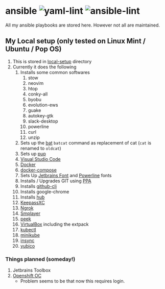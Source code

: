 # ansible ![yaml-lint](https://github.com/comdotlinux/ansible/workflows/yaml-lint/badge.svg) ![ansible-lint](https://github.com/comdotlinux/ansible/workflows/ansible-lint/badge.svg)

All my ansible playbooks are stored here. However not all are maintained.

## My Local setup (only tested on Linux Mint / Ubuntu / Pop OS)

1. This is stored in [local-setup](./local-setup) directory
1. Currently it does the following
   1. Installs some common softwares
      1. stow
      1. neovim
      1. htop
      1. conky-all
      1. byobu
      1. evolution-ews
      1. guake
      1. autokey-gtk
      1. slack-desktop
      1. powerline
      1. curl
      1. unzip
   1. Sets up the [bat](https://github.com/sharkdp/bat) `batcat` command as replacement of cat (`cat` is renamed to `oldcat`)
   1. Sets up [pup](https://github.com/ericchiang/pup/)
   1. [Visual Studio Code](https://code.visualstudio.com/)
   1. [Docker](https://docs.docker.com/get-docker/)
   1. [docker-compose](https://github.com/docker/compose)
   1. Sets Up [Jetbrains Font](https://www.jetbrains.com/lp/mono/) and [Powerline](https://fedoramagazine.org/add-power-terminal-powerline) fonts
   1. Installs / Upgrades GIT using [PPA](https://git-scm.com/download/linux)
   1. Installs [github-cli](https://github.com/cli/cli)
   1. Installs google-chrome
   1. Installs [hub](https://hub.github.com)
   1. [KeepassXC](https://launchpad.net/~phoerious/+archive/ubuntu/keepassxc)
   1. [Ngrok](https://ngrok.com/download)
   1. [Smplayer](https://www.smplayer.info/en/downloads)
   1. [peek](https://github.com/phw/peek#ubuntu)
   1. [VirtualBox](https://www.virtualbox.org/wiki/Downloads) including the extpack
   1. [kubectl](https://kubernetes.io/docs/tasks/tools/install-kubectl/#install-using-native-package-management)
   1. [minikube](https://github.com/kubernetes/minikube)
   1. [insync](https://www.insynchq.com/)
   1. [yubico](https://support.yubico.com/support/solutions/articles/15000010964-enabling-the-yubico-ppa-on-ubuntu)

### Things planned (someday!)

1. Jetbrains Toolbox
1. [Openshift OC](https://console-openshift-console.apps.ocp-eu2.prod.nextcle.com/command-line-tools)
   * Problem seems to be that now this requires login.
